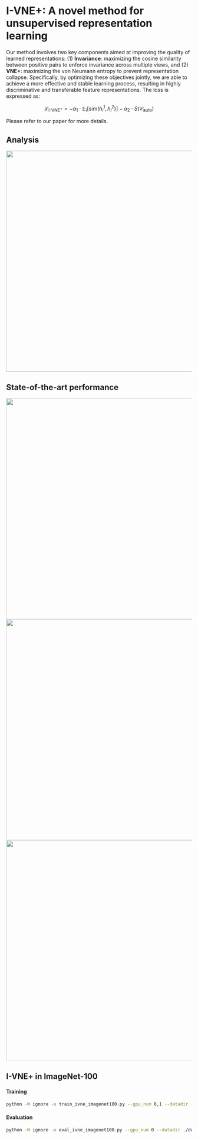 
# I-VNE+: A novel method for unsupervised representation learning

Our method involves two key components aimed at improving the quality of learned representations: (1) **Invariance**: maximizing the cosine similarity between positive pairs to enforce invariance across multiple views, and (2) **VNE+**: maximizing the von Neumann entropy to prevent representation collapse. Specifically, by optimizing these objectives jointly, we are able to achieve a more effective and stable learning process, resulting in highly discriminative and transferable feature representations. The loss is expressed as:

$$\mathcal{L}_{\text{I-VNE}^+}=-\alpha_1 \cdot \mathbb{E}_i[\text{sim}({h}^1_i,{h}^2_i)]-\alpha_2 \cdot S(\mathcal{C}_{\text{auto}})$$

Please refer to our paper for more details.

## Analysis

<p align="center">
<img src='imgs/VNE_Figure_5.png' width='600'>
</p>

## State-of-the-art performance

<p align="center">
<img src='imgs/VNE_Table_5.png' width='600'>
<img src='imgs/VNE_Table_6.png' width='600'>
<img src='imgs/VNE_Table_7.png' width='600'>
</p>


## I-VNE+ in ImageNet-100


#### Training

```bash
python -W ignore -u train_ivne_imagenet100.py --gpu_num 0,1 --datadir ./data/imagenet --cache_name I_VNE_ImageNet_100
```

#### Evaluation

```bash
python -W ignore -u eval_ivne_imagenet100.py --gpu_num 0 --datadir ./data/imagenet --cache_name I_VNE_ImageNet_100
```





